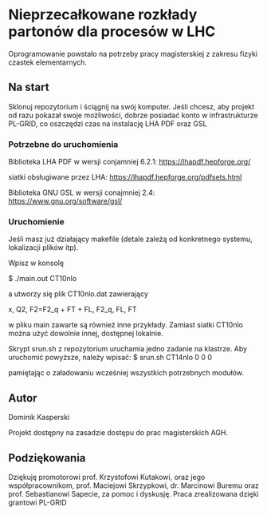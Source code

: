 # Nieprzecałkowane rozkłady partonów dla procesów w LHC

Oprogramowanie powstało na potrzeby pracy magisterskiej z zakresu fizyki czastek elementarnych.

## Na start

Sklonuj repozytorium i ściągnij na swój komputer. Jeśli chcesz, aby projekt od razu pokazał swoje możliwości, dobrze posiadać konto w infrastrukturze PL-GRID, co oszczędzi czas na instalację LHA PDF oraz GSL

### Potrzebne do uruchomienia

Biblioteka LHA PDF w wersji conjamniej 6.2.1: https://lhapdf.hepforge.org/

siatki obsługiwane przez LHA: https://lhapdf.hepforge.org/pdfsets.html

Biblioteka GNU GSL w wersji conajmniej 2.4: https://www.gnu.org/software/gsl/ 

### Uruchomienie

Jeśli masz już działający makefile (detale zależą od konkretnego systemu, lokalizacji plików itp).  

Wpisz w konsolę

$ ./main.out CT10nlo

a utworzy się plik CT10nlo.dat zawierający 

x, Q2, F2=F2_q + FT + FL, F2_q, FL, FT 

w pliku main zawarte są również inne przykłady. Zamiast siatki CT10nlo można użyć dowolnie innej, dostępnej lokalnie.

Skrypt srun.sh z repozytorium uruchamia jedno zadanie na klastrze. Aby uruchomić powyższe, należy wpisać:
$ srun.sh CT14nlo 0 0 0

pamiętając o załadowaniu wcześniej wszystkich potrzebnych modułów.

## Autor 

Dominik Kasperski

Projekt dostępny na zasadzie dostępu do prac magisterskich AGH.

## Podziękowania

Dziękuję promotorowi prof. Krzystofowi Kutakowi, oraz jego współpracownikom, prof. Maciejowi Skrzypkowi, dr. Marcinowi Buremu oraz prof. Sebastianowi Sapecie, za pomoc i dyskusję. Praca zrealizowana dzięki grantowi PL-GRID

